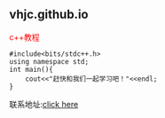 ## vhjc.github.io 


<font color="red">c++教程</font>
                
                
```
#include<bits/stdc++.h>
using namespace std;
int main(){
    cout<<"赶快和我们一起学习吧！"<<endl;
}
```
联系地址:<a href="https://hack.chat/?vhjc">click here</a>

